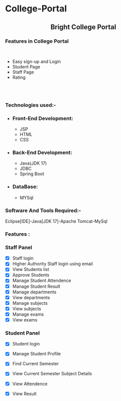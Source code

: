 # College-Portal
<div align="center"> <h2>Bright College Portal</h2></div>
<h3>Features in  College Portal</h3>
<br>
<ul>
<li> Easy sign-up and Login</li>
<li> Student Page</li>
<li> Staff Page</li>
<li> Rating</li></ul>
<br>
<br>
<h3>Technologies used:-</h3>
<ul>
<li><h3>Front-End Development:</h3>
<ul>
<li>JSP</li>
<li>HTML</li>
<li>CSS</li></ul>
<li><h3>Back-End Development:</h3>
<ul>
<li>Java(JDK 17)</li>
<li>JDBC</li>
<li>Spring Boot</li></ul>
<li><h3>DataBase:</h3>
<ul>
<li>MYSql</li></ul>
</ul>
<h3>Software And Tools Required:- </h3> <p>Eclipse[IDE]-Java[JDK 17]-Apache Tomcat-MySql</p>
<h3>Features :</h3>
<h3>Staff Panel</h3>

- [x] Staff login
- [x] Higher Authority Staff login using email
- [x] View Students list
- [x] Approve Students
- [x] Manage Student Attendence
- [x] Manage Student Result
- [x] Manage departments
- [x] View departments
- [x] Manage subjects
- [x] View subjects
- [x] Manage exams
- [x] View exams
      
<h3>Student Panel</h3>

- [x] Student login
- [x] Manage Student Profile
- [x] Find Current Semester
- [x] View Current Semester Subject Details
- [x] View Attendence
- [x] View Result
      



